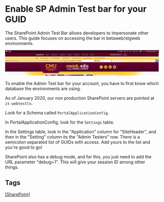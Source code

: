 # Enable SP Admin Test bar for your GUID

The SharePoint Admin Test Bar allows developers to impersonate other users. This guide focuses on accessing the bar in betaweb/stgweb environments.

![admin_bar](uploads/6a6907aa71b4a1a7619727447b7aa5e7/admin_bar.png)

To enable the Admin Test bar for your account, you have to first know which database the environments are using.

As of January 2020, our non production SharePoint servers are pointed at `it-webtestln`.

Look for a Schema called `PortalApplicationConfig`.

In PortalApplicationConfig, look for the `Settings` table.

In the Settings table, look in the "Application" column for "SiteHeader", and then in the "Setting" column its the "Admin Testers" row. There is a semicolon separated list of GUIDs with access. Add yours to the list and you're good to go!

SharePoint also has a debug mode, and for this, you just need to add the URL parameter "debug=1". This will give your session ID among other things.

## Tags
[[SharePoint]](https://code.cmich.edu/search?project_id=365&repository_ref=master&scope=wiki_blobs&search=SharePoint)